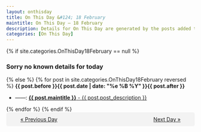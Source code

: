 ```yaml
---
layout: onthisday
title: On This Day &#124; 18 February
maintitle: On This Day — 18 February
description: Details for On This Day are generated by the posts added to the website so the content is subject to changes/updates over time.
categories: [On This Day]
---
```


{% if site.categories.OnThisDay18February == null %}
<h3>Sorry no known details for today</h3>
{% else %}
{% for post in site.categories.OnThisDay18February reversed %}
<strong>{{ post.before }}{{ post.date | date: "%e %B %Y" }}{{ post.after }}</strong>
<ul>
<li> ——: <a class="{{ post.class }}" href="{{ post.url }}"><strong>{{ post.maintitle }}</strong> - {{ post.post_description }}</a></li>
</ul>
{% endfor %}
{% endif %}

<div style="background-color: #f3f3f3; padding: 10px; border-radius: 5px; text-align: center; display: flex; justify-content: space-evenly;">
<a href="/onthisday/02/02-17">« Previous Day</a>
<span style="visibility:hidden;">[ Visit Leap Year February 29 ]</span>
<a href="/onthisday/02/02-19">Next Day »</a>
</div>
